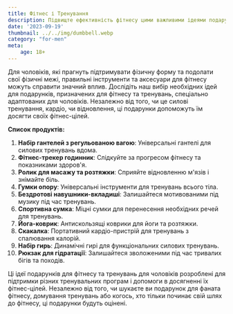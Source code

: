 ```yaml
---
title: Фітнес і Тренування
description: Підвищте ефективність фітнесу цими важливими ідеями подарунків для тренувань та фітнесу для чоловіків.
date: '2023-09-19'
thumbnail: ../../img/dumbbell.webp
category: "for-men"
meta:
    age: 18+
---
```


Для чоловіків, які прагнуть підтримувати фізичну форму та подолати свої фізичні межі, правильні інструменти та аксесуари для фітнесу можуть справити значний вплив. Дослідіть наш вибір необхідних ідей для подарунків, призначених для фітнесу та тренувань, спеціально адаптованих для чоловіків. Незалежно від того, чи це силові тренування, кардіо, чи відновлення, ці подарунки допоможуть їм досягти своїх фітнес-цілей.

**Список продуктів:**
1. **Набір гантелей з регульованою вагою**: Універсальні гантелі для силових тренувань вдома.
2. **Фітнес-трекер годинник**: Слідкуйте за прогресом фітнесу та показниками здоров'я.
3. **Ролик для масажу та розтяжки**: Сприяйте відновленню м'язів і знімайте біль.
4. **Гумки опору**: Універсальні інструменти для тренувань всього тіла.
5. **Бездротові навушники-вкладиші**: Залишайтеся мотивованими під музику під час тренувань.
6. **Спортивна сумка**: Міцні сумки для перенесення необхідних речей для тренувань.
7. **Йога-коврик**: Антискользящі коврики для йоги та розтяжки.
8. **Скакалка**: Портативний кардіо-пристрій для тренувань з спалювання калорій.
9. **Набір гирь**: Динамічні гирі для функціональних силових тренувань.
10. **Рюкзак для гідратації**: Залишайтеся зволоженими під час тривалих бігів та походів.

Ці ідеї подарунків для фітнесу та тренувань для чоловіків розроблені для підтримки різних тренувальних програм і допомоги в досягненні їх фітнес-цілей. Незалежно від того, чи шукаєте ви подарунок для фаната фітнесу, домування тренувань або когось, хто тільки починає свій шлях до фітнесу, ці подарунки будуть оцінені.
